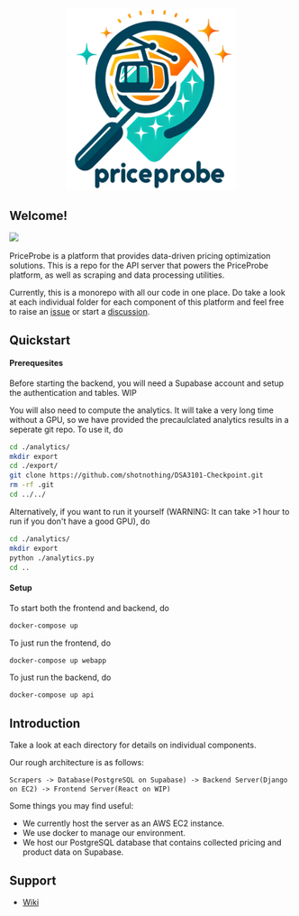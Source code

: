 <p align="center"><img src="logo.png" alt="PriceProbe" width="300" style="text-align:center"/></p>

## Welcome!

![](https://github.com/shotnothing/TeamPower8/actions/workflows/django.yml//badge.svg)

PriceProbe is a platform that provides data-driven pricing optimization solutions. 
This is a repo for the API server that powers the PriceProbe platform, as well as scraping and data processing utilities.

Currently, this is a monorepo with all our code in one place. Do take a look at each individual folder for each component of this platform and feel free to raise an [issue](https://github.com/shotnothing/TeamPower8/issues) or start a [discussion](https://github.com/shotnothing/TeamPower8/discussions).

## Quickstart
#### Prerequesites 
Before starting the backend, you will need a Supabase account and setup the authentication and tables. WIP

You will also need to compute the analytics. It will take a very long time without a GPU, so we have provided the precaulclated analytics results in a seperate git repo. To use it, do
```bash
cd ./analytics/
mkdir export
cd ./export/
git clone https://github.com/shotnothing/DSA3101-Checkpoint.git
rm -rf .git
cd ../../
```

Alternatively, if you want to run it yourself (WARNING: It can take >1 hour to run if you don't have a good GPU), do 
```bash
cd ./analytics/
mkdir export
python ./analytics.py
cd ..
```

#### Setup
To start both the frontend and backend, do
```bash
docker-compose up
```

To just run the frontend, do
```bash
docker-compose up webapp
```

To just run the backend, do
```bash
docker-compose up api
```

## Introduction

Take a look at each directory for details on individual components.

Our rough architecture is as follows:

```
Scrapers -> Database(PostgreSQL on Supabase) -> Backend Server(Django on EC2) -> Frontend Server(React on WIP)
```

Some things you may find useful:
- We currently host the server as an AWS EC2 instance.
- We use docker to manage our environment.
- We host our PostgreSQL database that contains collected pricing and product data on Supabase.

## Support

- [Wiki](https://github.com/shotnothing/TeamPower8/wiki)

